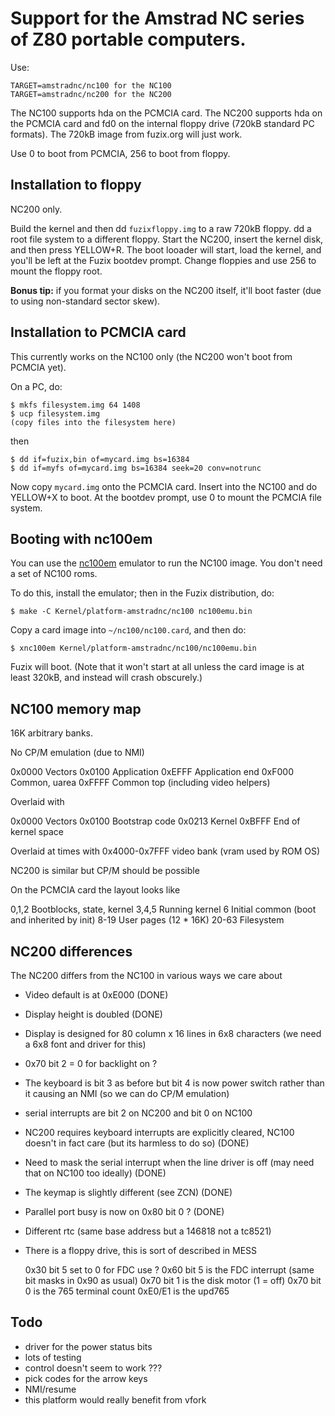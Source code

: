 # Support for the Amstrad NC series of Z80 portable computers.

Use:

    TARGET=amstradnc/nc100 for the NC100
    TARGET=amstradnc/nc200 for the NC200

The NC100 supports hda on the PCMCIA card. The NC200 supports hda on the
PCMCIA card and fd0 on the internal floppy drive (720kB standard PC formats).
The 720kB image from fuzix.org will just work.

Use 0 to boot from PCMCIA, 256 to boot from floppy. 


## Installation to floppy

NC200 only.

Build the kernel and then dd `fuzixfloppy.img` to a raw 720kB floppy. dd a
root file system to a different floppy. Start the NC200, insert the kernel
disk, and then press YELLOW+R. The boot looader will start, load the kernel,
and you'll be left at the Fuzix bootdev prompt. Change floppies and use 256
to mount the floppy root.

**Bonus tip:** if you format your disks on the NC200 itself, it'll boot
faster (due to using non-standard sector skew).


## Installation to PCMCIA card

This currently works on the NC100 only (the NC200 won't boot from PCMCIA yet).

On a PC, do:

    $ mkfs filesystem.img 64 1408
    $ ucp filesystem.img
    (copy files into the filesystem here)

then

    $ dd if=fuzix,bin of=mycard.img bs=16384
    $ dd if=myfs of=mycard.img bs=16384 seek=20 conv=notrunc

Now copy `mycard.img` onto the PCMCIA card. Insert into the NC100 and do
YELLOW+X to boot. At the bootdev prompt, use 0 to mount the PCMCIA file
system.


## Booting with nc100em

You can use the [nc100em](https://github.com/Nilquader/nc100em) emulator
to run the NC100 image. You don't need a set of NC100 roms.

To do this, install the emulator; then in the Fuzix distribution, do:

    $ make -C Kernel/platform-amstradnc/nc100 nc100emu.bin

Copy a card image into `~/nc100/nc100.card`, and then do:

    $ xnc100em Kernel/platform-amstradnc/nc100/nc100emu.bin

Fuzix will boot. (Note that it won't start at all unless the card image
is at least 320kB, and instead will crash obscurely.)


## NC100 memory map

16K arbitrary banks.

No CP/M emulation (due to NMI)

0x0000	Vectors
0x0100  Application
0xEFFF  Application end
0xF000  Common, uarea
0xFFFF	Common top  (including video helpers)

Overlaid with

0x0000	Vectors
0x0100  Bootstrap code
0x0213	Kernel
0xBFFF  End of kernel space

Overlaid at times with
0x4000-0x7FFF video bank (vram used by ROM OS)

NC200 is similar but CP/M should be possible

On the PCMCIA card the layout looks like

0,1,2		Bootblocks, state, kernel
3,4,5		Running kernel
6		Initial common (boot and inherited by init)
8-19		User pages (12 * 16K)
20-63		Filesystem


## NC200 differences

The NC200 differs from the NC100 in various ways we care about

- Video default is at 0xE000	(DONE)
- Display height is doubled	(DONE)
- Display is designed for 80 column x 16 lines in 6x8 characters (we need
  a 6x8 font and driver for this)
- 0x70 bit 2 = 0 for backlight on ?
- The keyboard is bit 3 as before but bit 4 is now power switch rather
  than it causing an NMI (so we can do CP/M emulation)
- serial interrupts are bit 2 on NC200 and bit 0 on NC100
- NC200 requires keyboard interrupts are explicitly cleared, NC100
  doesn't in fact care (but its harmless to do so) (DONE)
- Need to mask the serial interrupt when the line driver is off (may
  need that on NC100 too ideally) (DONE)
- The keymap is slightly different (see ZCN) (DONE)
- Parallel port busy is now on 0x80 bit 0 ? (DONE)
- Different rtc (same base address but a 146818 not a tc8521)
- There is a floppy drive, this is sort of described in MESS

	0x30 bit 5 set to 0 for FDC use ?
	0x60 bit 5 is the FDC interrupt (same bit masks in 0x90 as usual)
	0x70 bit 1 is the disk motor (1 = off)
	0x70 bit 0 is the 765 terminal count
	0xE0/E1 is the upd765


## Todo

- driver for the power status bits
- lots of testing
- control doesn't seem to work ???
- pick codes for the arrow keys
- NMI/resume
- this platform would really benefit from vfork 

